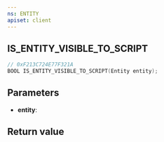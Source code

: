 ```yaml
---
ns: ENTITY
apiset: client
---
```

## IS_ENTITY_VISIBLE_TO_SCRIPT

```c
// 0xF213C724E77F321A
BOOL IS_ENTITY_VISIBLE_TO_SCRIPT(Entity entity);
```


## Parameters
* **entity**:

## Return value

